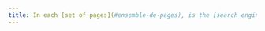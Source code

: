 ```yaml
---
title: In each [set of pages](#ensemble-de-pages), is the [search engine](#moteur-de-recherche-interne-a-un-site-web) reachable in the same way?
---
```

